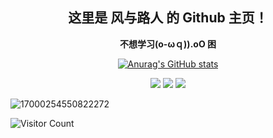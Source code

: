 <div id="title" align=center>

## 这里是 风与路人 的 Github 主页！
**不想学习(o-ωｑ)).oO 困**



[![Anurag's GitHub stats](https://github-readme-stats.vercel.app/api?username=Yaten-Z&show_icons=true&theme=tokyonight)](https://b23.tv/iEJTnPp)

![](https://img.shields.io/badge/讨厌-学习-yellow) 
![](https://img.shields.io/badge/性格-开朗-red) 
![](https://img.shields.io/badge/爱好-二次元-red)

</div>

![17000254550822272](https://s1.imagehub.cc/images/2025/06/15/4263fe40f1cfba9f42720e1dffee06c6.webp)

![Visitor Count](https://profile-counter.glitch.me/Yaten-Z/count.svg)

[github-sub-title:img]: https://readme-typing-svg.herokuapp.com?font=Segoe+Script&center=true&lines=Yaten-Z.

<!--
**Yaten-Z/Yaten-Z** is a ✨ _special_ ✨ repository because its `README.md` (this file) appears on your GitHub profile.

Here are some ideas to get you started:

- 🔭 I’m currently working on ...
- 🌱 I’m currently learning ...
- 👯 I’m looking to collaborate on ...
- 🤔 I’m looking for help with ...
- 💬 Ask me about ...
- 📫 How to reach me: ...
- 😄 Pronouns: ...
- ⚡ Fun fact: ...
-->

